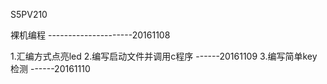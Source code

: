 S5PV210

裸机编程   ---------------------20161108


1.汇编方式点亮led
2.编写启动文件并调用c程序	------20161109
3.编写简单key检测		------20161110



